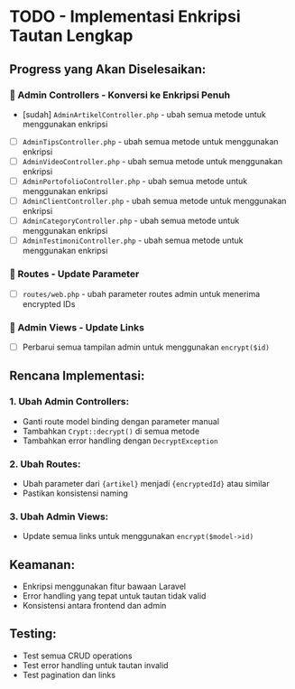 # TODO - Implementasi Enkripsi Tautan Lengkap

## Progress yang Akan Diselesaikan:

### 🔄 Admin Controllers - Konversi ke Enkripsi Penuh

-   [sudah] `AdminArtikelController.php` - ubah semua metode untuk menggunakan enkripsi
-   [ ] `AdminTipsController.php` - ubah semua metode untuk menggunakan enkripsi
-   [ ] `AdminVideoController.php` - ubah semua metode untuk menggunakan enkripsi
-   [ ] `AdminPortofolioController.php` - ubah semua metode untuk menggunakan enkripsi
-   [ ] `AdminClientController.php` - ubah semua metode untuk menggunakan enkripsi
-   [ ] `AdminCategoryController.php` - ubah semua metode untuk menggunakan enkripsi
-   [ ] `AdminTestimoniController.php` - ubah semua metode untuk menggunakan enkripsi

### 🔄 Routes - Update Parameter

-   [ ] `routes/web.php` - ubah parameter routes admin untuk menerima encrypted IDs

### 🔄 Admin Views - Update Links

-   [ ] Perbarui semua tampilan admin untuk menggunakan `encrypt($id)`

## Rencana Implementasi:

### 1. Ubah Admin Controllers:

-   Ganti route model binding dengan parameter manual
-   Tambahkan `Crypt::decrypt()` di semua metode
-   Tambahkan error handling dengan `DecryptException`

### 2. Ubah Routes:

-   Ubah parameter dari `{artikel}` menjadi `{encryptedId}` atau similar
-   Pastikan konsistensi naming

### 3. Ubah Admin Views:

-   Update semua links untuk menggunakan `encrypt($model->id)`

## Keamanan:

-   Enkripsi menggunakan fitur bawaan Laravel
-   Error handling yang tepat untuk tautan tidak valid
-   Konsistensi antara frontend dan admin

## Testing:

-   Test semua CRUD operations
-   Test error handling untuk tautan invalid
-   Test pagination dan links
